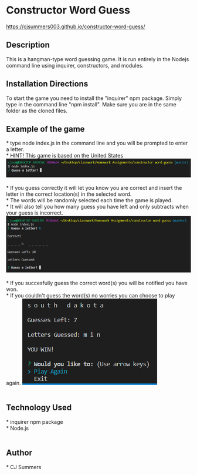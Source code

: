 # Constructor Word Guess
https://cjsummers003.github.io/constructor-word-guess/

<h2>Description</h2>
This is a hangman-type word guessing game. It is run entirely in the Nodejs command line using inquirer, constructors, and modules.
<br>
<h2>Installation Directions</h2>
To start the game you need to install the "inquirer" npm package.  Simply type in the command line "npm install".  Make sure you are in the same folder as the cloned files.
<br>
<h2>Example of the game</h2>
* type node index.js in the command line and you will be prompted to enter a letter.  
<br>
* HINT! This game is based on the United States
<br>
<img src="images/startGame.PNG">
<br>
<br>
* If you guess correctly it will let you know you are correct and insert the letter in the correct location(s) in the selected word.
<br>
* The words will be randomly selected each time the game is played.
<br>
* It will also tell you how many guess you have left and only subtracts when your guess is incorrect.
<img src="images/gamePlay.PNG">
<br>
<br>
* If you succesfully guess the correct word(s) you will be notified you have won.
<br>
* If you couldn't guess the word(s) no worries you can choose to play again.
<img src="images/endGame.PNG">
<br>
<br>
<h2>Technology Used</h2>
* inquirer npm package
<br>
* Node.js
<br>
<br>
<h2>Author</h2>
* CJ Summers
